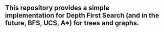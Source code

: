 ## This repository provides a simple implementation for Depth First Search (and in the future, BFS, UCS, A*) for trees and graphs.
